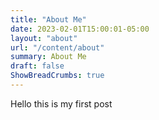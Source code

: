 ```yaml
---
title: "About Me"
date: 2023-02-01T15:00:01-05:00
layout: "about"
url: "/content/about"
summary: About Me
draft: false
ShowBreadCrumbs: true
---
```


Hello this is my first post